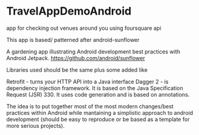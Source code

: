 # TravelAppDemoAndroid
app for checking out venues around you using foursquare api

This app is based/ patterned after android-sunflower

A gardening app illustrating Android development best practices with Android Jetpack.
https://github.com/android/sunflower

Libraries used should be the same plus some added like 

Retrofit - turns your HTTP API into a Java interface
Dagger 2 - is dependency injection framework. It is based on the Java Specification Request (JSR) 330. It uses code generation and is based on annotations. 

The idea is to put together most of the most modern changes/best practices within Android while mantaining a simplistic approach to android development (should be easy to reproduce or be based as a template for more serious projects).


